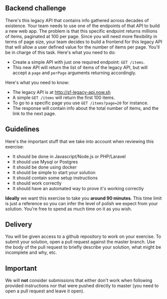 ## Backend challenge

There's this legacy API that contains info gathered across decades of existence. Your team needs to use one of the endpoints of that API to build a new web app.
The problem is that this specific endpoint returns millions of items, paginated at 100 per page.
Since you will need more flexibility in terms of page size, your team decides to build a frontend for this legacy API that will allow a user defined value for the number of items per page.
You'll be in charge of this task.
Here's what you need to do:

- Create a simple API with just one required endpoint: `GET /items`.
- This new API will return the list of items of the legacy API, but will accept a `page` and `perPage` arguments returning accordingly.

Here's what you need to know:
- The legacy API is at http://sf-legacy-api.now.sh
- A simple `GET /items` will return the first 100 items.
- To go to a specific page you use `GET /items?page=20` for instance.
- The response will contain info about the total number of items, and the link to the next page.

## Guidelines
Here's the important stuff that we take into account when reviewing this exercise:
- It should be done in Javascript/Node.js or PHP/Laravel
- It should use Mysql or Postgres
- It should be done using docker
- It should be simple to start your solution
- It should contain some setup instructions
- It should work correctly
- It should have an automated way to prove it's working correctly

**Ideally** we want this exercise to take you **around 90 minutes**. This time limit is just a reference so you can infer the level of polish we expect from your solution. You're free to spend as much time on it as you wish.
## Delivery
You will be given access to a github repository to work on your exercise. To submit your solution, open a pull request against the master branch. Use the body of the pull request to briefly describe your solution, what might be incomplete and why, etc.
## Important
We will **not** consider submissions that either don't work when following provided instructions nor that were pushed directly to master (you need to open a pull request and leave it open).
